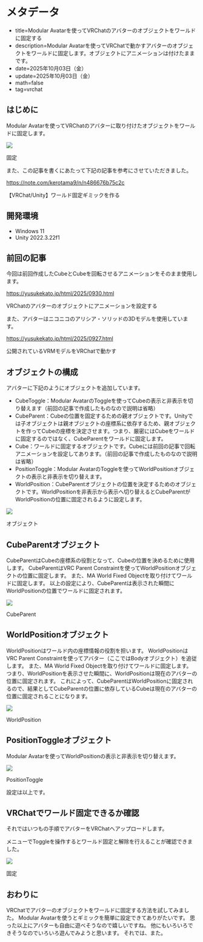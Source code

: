 # メタデータ
- title=Modular Avatarを使ってVRChatのアバターのオブジェクトをワールドに固定する
- description=Modular Avatarを使ってVRChatで動かすアバターのオブジェクトをワールドに固定します。オブジェクトにアニメーションは付けたままです。
- date=2025年10月03日（金）
- update=2025年10月03日（金）
- math=false
- tag=vrchat

## はじめに

Modular Avatarを使ってVRChatのアバターに取り付けたオブジェクトをワールドに固定します。

![](../../images/2025/20251003_01.gif)

固定

また、この記事を書くにあたって下記の記事を参考にさせていただきました。

https://note.com/kerotama9/n/n486676b75c2c

【VRChat/Unity】ワールド固定ギミックを作る

## 開発環境

- Windows 11
- Unity 2022.3.22f1

## 前回の記事

今回は前回作成したCubeとCubeを回転させるアニメーションをそのまま使用します。

https://yusukekato.jp/html/2025/0930.html

VRChatのアバターのオブジェクトにアニメーションを設定する

また、アバターはニコニコのアリシア・ソリッドの3Dモデルを使用しています。

https://yusukekato.jp/html/2025/0927.html

公開されているVRMモデルをVRChatで動かす

## オブジェクトの構成

アバターに下記のようにオブジェクトを追加しています。

- CubeToggle：Modular AvatarのToggleを使ってCubeの表示と非表示を切り替えます（前回の記事で作成したものなので説明は省略）
- CubeParent：Cubeの位置を固定するための親オブジェクトです。Unityでは子オブジェクトは親オブジェクトの座標系に依存するため、親オブジェクトを作ってCubeの座標を決定させます。つまり、厳密にはCubeをワールドに固定するのではなく、CubeParentをワールドに固定します。
- Cube：ワールドに固定するオブジェクトです。Cubeには前回の記事で回転アニメーションを設定してあります。（前回の記事で作成したものなので説明は省略）
- PositionToggle：Modular AvatarのToggleを使ってWorldPositionオブジェクトの表示と非表示を切り替えます。
- WorldPosition：CubeParentオブジェクトの位置を決定するためのオブジェクトです。WorldPositionを非表示から表示へ切り替えるとCubeParentがWorldPositionの位置に固定されるように設定します。

![](../../images/2025/20251003_02.png)

オブジェクト

## CubeParentオブジェクト

CubeParentはCubeの座標系の役割となって、Cubeの位置を決めるために使用します。
CubeParentはVRC Parent Constraintを使ってWorldPositionオブジェクトの位置に固定します。
また、MA World Fixed Objectを取り付けてワールドに固定します。
以上の設定により、CubeParentは表示された瞬間にWorldPositionの位置でワールドに固定されます。

![](../../images/2025/20251003_03.png)

CubeParent

## WorldPositionオブジェクト

WorldPositionはワールド内の座標情報の役割を担います。
WorldPositionはVRC Parent Constraintを使ってアバター（ここではBodyオブジェクト）を追従します。
また、MA World Fixed Objectを取り付けてワールドに固定します。
つまり、WorldPositionを表示させた瞬間に、WorldPositionは現在のアバターの位置に固定されます。
これによって、CubeParentはWorldPositionに固定されるので、結果としてCubeParentの位置に依存しているCubeは現在のアバターの位置に固定されることになります。

![](../../images/2025/20251003_04.png)

WorldPosition

## PositionToggleオブジェクト

Modular Avatarを使ってWorldPositionの表示と非表示を切り替えます。

![](../../images/2025/20251003_05.png)

PositionToggle

設定は以上です。

## VRChatでワールド固定できるか確認

それではいつもの手順でアバターをVRChatへアップロードします。

メニューでToggleを操作するとワールド固定と解除を行えることが確認できました。

![](../../images/2025/20251003_01.gif)

固定

## おわりに

VRChatでアバターのオブジェクトをワールドに固定する方法を試してみました。
Modular Avatarを使うとギミックを簡単に設定できてありがたいです。
思った以上にアバターも自由に遊べそうなので嬉しいですね。
他にもいろいろできそうなのでいろいろ遊んでみようと思います。
それでは、また。